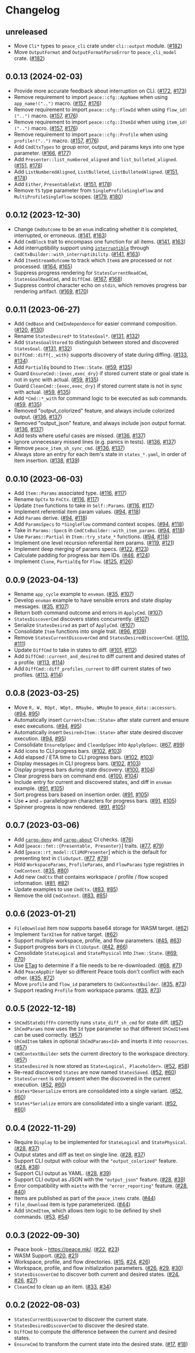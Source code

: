 # Changelog

## unreleased

* Move `Cli*` types to `peace_cli` crate under `cli::output` module. ([#182])
* Move `OutputFormat` and `OutputFormatParseError` to `peace_cli_model` crate. ([#182])


[#182]: https://github.com/azriel91/peace/issues/182


## 0.0.13 (2024-02-03)

* Provide more accurate feedback about interruption on CLI. ([#172], [#173])
* Remove requirement to import `peace::cfg::AppName` when using `app_name!("..")` macro. ([#157], [#176])
* Remove requirement to import `peace::cfg::FlowId` when using `flow_id!("..")` macro. ([#157], [#176])
* Remove requirement to import `peace::cfg::ItemId` when using `item_id!("..")` macro. ([#157], [#176])
* Remove requirement to import `peace::cfg::Profile` when using `profile!("..")` macro. ([#157], [#176])
* Add `CmdCtxTypes` to group error, output, and params keys into one type parameter. ([#166], [#177])
* Add `Presenter::list_numbered_aligned` and `list_bulleted_aligned`. ([#151], [#178])
* Add `ListNumberedAligned`, `ListBulleted`, `ListBulletedAligned`. ([#151], [#178])
* Add `Either`, `PresentableExt`. ([#151], [#178])
* Remove `TS` type parameter from `SingleProfileSingleFlow` and `MultiProfileSingleFlow` scopes. ([#179], [#180])


[#172]: https://github.com/azriel91/peace/issues/172
[#173]: https://github.com/azriel91/peace/pull/173
[#157]: https://github.com/azriel91/peace/issues/157
[#176]: https://github.com/azriel91/peace/pull/176
[#166]: https://github.com/azriel91/peace/issues/166
[#177]: https://github.com/azriel91/peace/pull/177
[#151]: https://github.com/azriel91/peace/issues/151
[#178]: https://github.com/azriel91/peace/pull/178
[#179]: https://github.com/azriel91/peace/issues/179
[#180]: https://github.com/azriel91/peace/pull/180


## 0.0.12 (2023-12-30)

* Change `CmdOutcome` to be an `enum` indicating whether it is completed, interrupted, or erroneous. ([#141], [#163])
* Add `CmdBlock` trait to encompass one function for all items. ([#141], [#163])
* Add interruptibility support using [`interruptible`] through `CmdCtxBuilder::with_interruptibility`. ([#141], [#163])
* Add `ItemStreamOutcome` to track which `Item`s are processed or not processed. ([#164], [#165])
* Suppress progress rendering for `StatesCurrentReadCmd`, `StatesGoalReadCmd`, and `DiffCmd`. ([#167], [#168])
* Suppress control character echo on `stdin`, which removes progress bar rendering artifact. ([#169], [#170])


[`interruptible`]: https://github.com/azriel91/interruptible
[#141]: https://github.com/azriel91/peace/issues/141
[#163]: https://github.com/azriel91/peace/pull/163
[#164]: https://github.com/azriel91/peace/issues/164
[#165]: https://github.com/azriel91/peace/pull/165
[#167]: https://github.com/azriel91/peace/issues/167
[#168]: https://github.com/azriel91/peace/pull/168
[#169]: https://github.com/azriel91/peace/issues/169
[#170]: https://github.com/azriel91/peace/pull/170


## 0.0.11 (2023-06-27)

* Add `CmdBase` and `CmdIndependence` for easier command composition. ([#120], [#130])
* Rename `StatesDesired*` to `StatesGoal*`. ([#131], [#132])
* Add `StatesGoalStored` to distinguish between stored and discovered `StatesGoal`. ([#131], [#132])
* `DiffCmd::diff{,_with}` supports discovery of state during diffing. ([#133], [#134])
* Add `PartialEq` bound to `Item::State`. ([#59], [#135])
* Guard `EnsureCmd::{exec,exec_dry}` if stored current state or goal state is not in sync with actual. ([#59], [#135])
* Guard `CleanCmd::{exec,exec_dry}` if stored current state is not in sync with actual. ([#59], [#135])
* Add `*Cmd::*_with` for command logic to be executed as sub commands. ([#59], [#135])
* Removed "output_colorized" feature, and always include colorized output. ([#136], [#137])
* Removed "output_json" feature, and always include json output format. ([#136], [#137])
* Add tests where useful cases are missed. ([#136], [#137])
* Ignore unnecessary missed lines (e.g. panics in tests). ([#136], [#137])
* Remove `peace_item_sh_sync_cmd`. ([#136], [#137])
* Always store an entry for each item's state in `states_*.yaml`, in order of item insertion. ([#138], [#139])

[#120]: https://github.com/azriel91/peace/issues/120
[#130]: https://github.com/azriel91/peace/pull/130
[#131]: https://github.com/azriel91/peace/issues/131
[#132]: https://github.com/azriel91/peace/pull/132
[#133]: https://github.com/azriel91/peace/issues/133
[#134]: https://github.com/azriel91/peace/pull/134
[#59]: https://github.com/azriel91/peace/issues/59
[#135]: https://github.com/azriel91/peace/pull/135
[#136]: https://github.com/azriel91/peace/issues/136
[#137]: https://github.com/azriel91/peace/pull/137
[#138]: https://github.com/azriel91/peace/issues/138
[#139]: https://github.com/azriel91/peace/pull/139


## 0.0.10 (2023-06-03)

* Add `Item::Params` associated type. ([#116], [#117])
* Rename `OpCtx` to `FnCtx`. ([#116], [#117])
* Update `Item` functions to take in `Self::Params`. ([#116], [#117])
* Implement referential item param values. ([#94], [#118])
* Add `Params` derive. ([#94], [#118])
* Add `ParamsSpecs` to `*SingleFlow` command context scopes. ([#94], [#118])
* Take in `Params::Spec`s in `CmdCtxBuilder::with_item_params`. ([#94], [#118])
* Use `Params::Partial` in `Item::try_state_*` functions. ([#94], [#118])
* Implement one level recursion referential item params. ([#119], [#121])
* Implement deep merging of params specs. ([#122], [#123])
* Calculate padding for progress bar item IDs. ([#46], [#124])
* Implement `Clone`, `PartialEq` for `Flow`. ([#125], [#126])

[#116]: https://github.com/azriel91/peace/issues/116
[#117]: https://github.com/azriel91/peace/pull/117
[#94]: https://github.com/azriel91/peace/issues/94
[#118]: https://github.com/azriel91/peace/pull/118
[#119]: https://github.com/azriel91/peace/issues/119
[#121]: https://github.com/azriel91/peace/pull/121
[#122]: https://github.com/azriel91/peace/issues/122
[#123]: https://github.com/azriel91/peace/pull/123
[#46]: https://github.com/azriel91/peace/issues/46
[#124]: https://github.com/azriel91/peace/pull/124
[#125]: https://github.com/azriel91/peace/issues/125
[#126]: https://github.com/azriel91/peace/pull/126


## 0.0.9 (2023-04-13)

* Rename `app_cycle` example to `envman`. ([#35], [#107])
* Develop `envman` example to have sensible errors and state display messages. ([#35], [#107])
* Return both command outcome and errors in `ApplyCmd`. ([#107])
* `StatesDiscoverCmd` discovers states concurrently. ([#107])
* Serialize `StatesDesired` as part of `ApplyCmd`. ([#107])
* Consolidate `Item` functions into single trait. ([#96], [#109])
* Remove `StatesCurrentDiscoverCmd` and `StatesDesiredDiscoverCmd`. ([#110], [#111])
* Update `DiffCmd` to take in states to diff. ([#101], [#112])
* Add `DiffCmd::current_and_desired` to diff current and desired states of a profile. ([#113], [#114])
* Add `DiffCmd::diff_profiles_current` to diff current states of two profiles. ([#113], [#114])

[#107]: https://github.com/azriel91/peace/pull/107
[#96]: https://github.com/azriel91/peace/issues/96
[#109]: https://github.com/azriel91/peace/pull/109
[#110]: https://github.com/azriel91/peace/issues/110
[#111]: https://github.com/azriel91/peace/pull/111
[#101]: https://github.com/azriel91/peace/issues/101
[#112]: https://github.com/azriel91/peace/pull/112
[#113]: https://github.com/azriel91/peace/issues/113
[#114]: https://github.com/azriel91/peace/pull/114


## 0.0.8 (2023-03-25)

* Move `R, W, ROpt, WOpt, RMaybe, WMaybe` to `peace_data::accessors`. ([#94], [#95])
* Automatically insert `Current<Item::State>` after state current and ensure exec executions. ([#94], [#95])
* Automatically insert `Desired<Item::State>` after state desired discover execution. ([#94], [#95])
* Consolidate `EnsureOpSpec` and `CleanOpSpec` into `ApplyOpSpec`. ([#67], [#99])
* Add icons to CLI progress bars. ([#102], [#103])
* Add elapsed / ETA time to CLI progress bars. ([#102], [#103])
* Display messages in CLI progress bars. ([#102], [#103])
* Display progress bars during state discovery. ([#100], [#104])
* Clear progress bars on command end. ([#100], [#104])
* Include entry for current and discovered states, and diff in `envman` example. ([#91], [#105])
* Sort progress bars based on insertion order. ([#91], [#105])
* Use `▰` and `▱` parallelogram characters for progress bars. ([#91], [#105])
* Spinner progress is now rendered. ([#91], [#105])

[#94]: https://github.com/azriel91/peace/issues/94
[#95]: https://github.com/azriel91/peace/pull/95
[#67]: https://github.com/azriel91/peace/issues/67
[#99]: https://github.com/azriel91/peace/pull/99
[#102]: https://github.com/azriel91/peace/issues/102
[#103]: https://github.com/azriel91/peace/pull/103
[#100]: https://github.com/azriel91/peace/issues/100
[#104]: https://github.com/azriel91/peace/pull/104
[#91]: https://github.com/azriel91/peace/issues/91
[#105]: https://github.com/azriel91/peace/pull/105


## 0.0.7 (2023-03-06)

* Add [`cargo-deny`] and [`cargo-about`] CI checks. ([#76])
* Add [`peace::fmt::{Presentable, Presenter}`] traits. ([#77], [#79])
* Add [`peace::rt_model::CliMdPresenter`] which is the default for presenting text in `CliOutput`. ([#77], [#79])
* Hold `WorkspaceParams`, `ProfileParams`, and `FlowParams` type registries in `CmdContext`. ([#35], [#80])
* Add new `CmdCtx` that contains workspace / profile / flow scoped information. ([#81], [#82])
* Update examples to use `CmdCtx`. ([#83], [#85])
* Remove the old `CmdContext`. ([#83], [#85])

[`cargo-deny`]: https://github.com/EmbarkStudios/cargo-deny
[`cargo-about`]: https://github.com/EmbarkStudios/cargo-about
[#76]: https://github.com/azriel91/peace/pull/76
[#77]: https://github.com/azriel91/peace/issues/77
[#79]: https://github.com/azriel91/peace/pull/79
[#80]: https://github.com/azriel91/peace/pull/80
[#81]: https://github.com/azriel91/peace/issues/81
[#82]: https://github.com/azriel91/peace/pull/82
[#83]: https://github.com/azriel91/peace/issues/83
[#85]: https://github.com/azriel91/peace/pull/85


## 0.0.6 (2023-01-21)

* `FileDownload` item now supports base64 storage for WASM target. ([#62])
* Implement `TarXItem` for native target. ([#62])
* Support multiple workspace, profile, and flow parameters. ([#45], [#63])
* Support progress bars in `CliOutput`. ([#42], [#66])
* Consolidate `StateLogical` and `StatePhysical` into `Item::State`. ([#69], [#70])
* Use [ETag] to determine if a file needs to be re-downloaded. ([#68], [#71])
* Add `PeaceAppDir` layer so different Peace tools don't conflict with each other. ([#35], [#72])
* Move `profile` and `flow_id` parameters to `CmdContextBuilder`. ([#35], [#73])
* Support reading `Profile` from workspace params. ([#35], [#73])

[ETag]: https://developer.mozilla.org/en-US/docs/Web/HTTP/Headers/ETag
[#62]: https://github.com/azriel91/peace/pull/62
[#45]: https://github.com/azriel91/peace/issues/45
[#63]: https://github.com/azriel91/peace/pull/63
[#42]: https://github.com/azriel91/peace/issues/42
[#66]: https://github.com/azriel91/peace/pull/66
[#69]: https://github.com/azriel91/peace/issues/69
[#70]: https://github.com/azriel91/peace/pull/70
[#68]: https://github.com/azriel91/peace/issues/68
[#71]: https://github.com/azriel91/peace/pull/71
[#35]: https://github.com/azriel91/peace/issues/35
[#72]: https://github.com/azriel91/peace/pull/72
[#73]: https://github.com/azriel91/peace/pull/73


## 0.0.5 (2022-12-18)

* `ShCmdStateDiffFn` correctly runs `state_diff_sh_cmd` for state diff. ([#57])
* `ShCmdParams` now uses the `Id` type parameter so that different `ShCmdItem`s can be used correctly. ([#57])
* `ShCmdItem` takes in optional `ShCmdParams<Id>` and inserts it into `resources`. ([#57])
* `CmdContextBuilder` sets the current directory to the workspace directory. ([#57])
* `StatesDesired` is now stored as `State<Logical, Placeholder>`. ([#52], [#58])
* Re-read discovered `States` are now named `StatesSaved`. ([#52], [#60])
* `StatesCurrent` is only present when the discovered in the current execution. ([#52], [#60])
* `States*Deserialize` errors are consolidated into a single variant. ([#52], [#60])
* `States*Serialize` errors are consolidated into a single variant. ([#52], [#60])

[#57]: https://github.com/azriel91/peace/pull/57
[#52]: https://github.com/azriel91/peace/issues/52
[#58]: https://github.com/azriel91/peace/pull/58
[#60]: https://github.com/azriel91/peace/pull/60


## 0.0.4 (2022-11-29)

* Require `Display` to be implemented for `StateLogical` and `StatePhysical`. ([#28], [#37])
* Output states and diff as text on single line. ([#28], [#37])
* Support CLI output with colour with the `"output_colorized"` feature. ([#28], [#38])
* Support CLI output as YAML. ([#28], [#39])
* Support CLI output as JSON with the `"output_json"` feature. ([#28], [#39])
* Error compatibility with `miette` with the `"error_reporting"` feature. ([#28], [#40])
* Items are published as part of the `peace_items` crate. ([#44])
* `file_download` item is type parameterized. ([#44])
* Add `ShCmdItem`, which allows item logic to be defined by shell commands. ([#53], [#54])

[#28]: https://github.com/azriel91/peace/issues/28
[#37]: https://github.com/azriel91/peace/pull/37
[#38]: https://github.com/azriel91/peace/pull/38
[#39]: https://github.com/azriel91/peace/pull/39
[#40]: https://github.com/azriel91/peace/pull/40
[#44]: https://github.com/azriel91/peace/pull/44
[#53]: https://github.com/azriel91/peace/issues/53
[#54]: https://github.com/azriel91/peace/pull/54


## 0.0.3 (2022-09-30)

* Peace book &ndash; https://peace.mk/. ([#22], [#23])
* WASM Support. ([#20], [#21])
* Workspace, profile, and flow directories. ([#15], [#24], [#26])
* Workspace, profile, and flow initialization parameters. ([#26], [#29], [#30])
* `StatesDiscoverCmd` to discover both current and desired states. ([#24], [#26], [#27])
* `CleanCmd` to clean up an item. ([#33], [#34])

[#15]: https://github.com/azriel91/peace/issues/15
[#20]: https://github.com/azriel91/peace/issues/20
[#21]: https://github.com/azriel91/peace/pull/21
[#22]: https://github.com/azriel91/peace/issues/22
[#23]: https://github.com/azriel91/peace/pull/23
[#24]: https://github.com/azriel91/peace/issues/24
[#26]: https://github.com/azriel91/peace/pull/26
[#27]: https://github.com/azriel91/peace/pull/27
[#29]: https://github.com/azriel91/peace/issues/29
[#30]: https://github.com/azriel91/peace/pull/30
[#33]: https://github.com/azriel91/peace/issues/33
[#34]: https://github.com/azriel91/peace/pull/34


## 0.0.2 (2022-08-03)

* `StatesCurrentDiscoverCmd` to discover the current state.
* `StatesDesiredDiscoverCmd` to discover the desired state.
* `DiffCmd` to compute the difference between the current and desired states.
* `EnsureCmd` to transform the current state into the desired state. ([#17], [#18])

[#17]: https://github.com/azriel91/peace/issues/17
[#18]: https://github.com/azriel91/peace/pull/18
